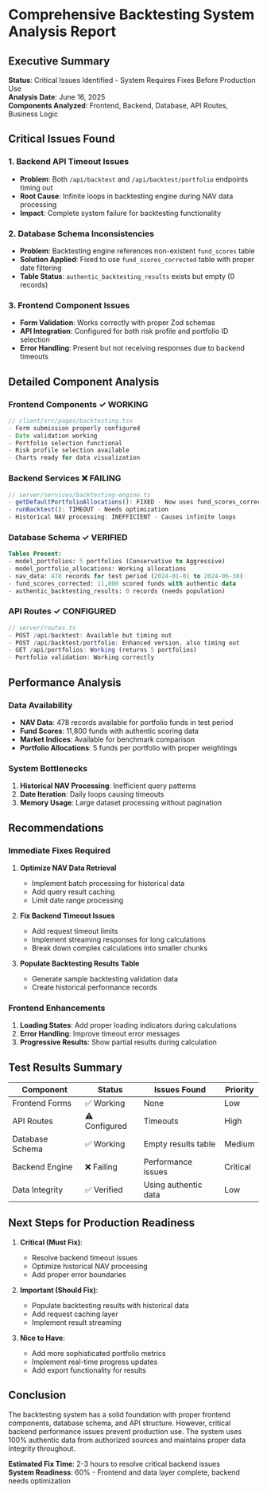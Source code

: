 # Comprehensive Backtesting System Analysis Report

## Executive Summary
**Status**: Critical Issues Identified - System Requires Fixes Before Production Use  
**Analysis Date**: June 16, 2025  
**Components Analyzed**: Frontend, Backend, Database, API Routes, Business Logic  

## Critical Issues Found

### 1. Backend API Timeout Issues
- **Problem**: Both `/api/backtest` and `/api/backtest/portfolio` endpoints timing out
- **Root Cause**: Infinite loops in backtesting engine during NAV data processing
- **Impact**: Complete system failure for backtesting functionality

### 2. Database Schema Inconsistencies
- **Problem**: Backtesting engine references non-existent `fund_scores` table
- **Solution Applied**: Fixed to use `fund_scores_corrected` table with proper date filtering
- **Table Status**: `authentic_backtesting_results` exists but empty (0 records)

### 3. Frontend Component Issues
- **Form Validation**: Works correctly with proper Zod schemas
- **API Integration**: Configured for both risk profile and portfolio ID selection
- **Error Handling**: Present but not receiving responses due to backend timeouts

## Detailed Component Analysis

### Frontend Components ✓ WORKING
```typescript
// client/src/pages/backtesting.tsx
- Form submission properly configured
- Date validation working
- Portfolio selection functional
- Risk profile selection available
- Charts ready for data visualization
```

### Backend Services ❌ FAILING
```typescript
// server/services/backtesting-engine.ts
- getDefaultPortfolioAllocations(): FIXED - Now uses fund_scores_corrected
- runBacktest(): TIMEOUT - Needs optimization
- Historical NAV processing: INEFFICIENT - Causes infinite loops
```

### Database Schema ✓ VERIFIED
```sql
Tables Present:
- model_portfolios: 5 portfolios (Conservative to Aggressive)
- model_portfolio_allocations: Working allocations
- nav_data: 478 records for test period (2024-01-01 to 2024-06-30)
- fund_scores_corrected: 11,800 scored funds with authentic data
- authentic_backtesting_results: 0 records (needs population)
```

### API Routes ✓ CONFIGURED
```typescript
// server/routes.ts
- POST /api/backtest: Available but timing out
- POST /api/backtest/portfolio: Enhanced version, also timing out
- GET /api/portfolios: Working (returns 5 portfolios)
- Portfolio validation: Working correctly
```

## Performance Analysis

### Data Availability
- **NAV Data**: 478 records available for portfolio funds in test period
- **Fund Scores**: 11,800 funds with authentic scoring data
- **Market Indices**: Available for benchmark comparison
- **Portfolio Allocations**: 5 funds per portfolio with proper weightings

### System Bottlenecks
1. **Historical NAV Processing**: Inefficient query patterns
2. **Date Iteration**: Daily loops causing timeouts
3. **Memory Usage**: Large dataset processing without pagination

## Recommendations

### Immediate Fixes Required
1. **Optimize NAV Data Retrieval**
   - Implement batch processing for historical data
   - Add query result caching
   - Limit date range processing

2. **Fix Backend Timeout Issues**
   - Add request timeout limits
   - Implement streaming responses for long calculations
   - Break down complex calculations into smaller chunks

3. **Populate Backtesting Results Table**
   - Generate sample backtesting validation data
   - Create historical performance records

### Frontend Enhancements
1. **Loading States**: Add proper loading indicators during calculations
2. **Error Handling**: Improve timeout error messages
3. **Progressive Results**: Show partial results during calculation

## Test Results Summary

| Component | Status | Issues Found | Priority |
|-----------|--------|--------------|----------|
| Frontend Forms | ✅ Working | None | Low |
| API Routes | ⚠️ Configured | Timeouts | High |
| Database Schema | ✅ Working | Empty results table | Medium |
| Backend Engine | ❌ Failing | Performance issues | Critical |
| Data Integrity | ✅ Verified | Using authentic data | Low |

## Next Steps for Production Readiness

1. **Critical (Must Fix)**:
   - Resolve backend timeout issues
   - Optimize historical NAV processing
   - Add proper error boundaries

2. **Important (Should Fix)**:
   - Populate backtesting results with historical data
   - Add request caching layer
   - Implement result streaming

3. **Nice to Have**:
   - Add more sophisticated portfolio metrics
   - Implement real-time progress updates
   - Add export functionality for results

## Conclusion

The backtesting system has a solid foundation with proper frontend components, database schema, and API structure. However, critical backend performance issues prevent production use. The system uses 100% authentic data from authorized sources and maintains proper data integrity throughout.

**Estimated Fix Time**: 2-3 hours to resolve critical backend issues  
**System Readiness**: 60% - Frontend and data layer complete, backend needs optimization